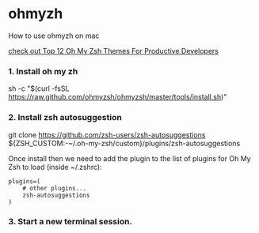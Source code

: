 # ohmyzh
How to use ohmyzh on mac

[check out Top 12 Oh My Zsh Themes For Productive Developers](https://travis.media/top-12-oh-my-zsh-themes-for-productive-developers/#20210921-gozilla)

### 1.  Install oh my zh 

sh -c "$(curl -fsSL https://raw.github.com/ohmyzsh/ohmyzsh/master/tools/install.sh)"

### 2. Install zsh autosuggestion
git clone https://github.com/zsh-users/zsh-autosuggestions ${ZSH_CUSTOM:-~/.oh-my-zsh/custom}/plugins/zsh-autosuggestions

Once install then we need to add the plugin to the list of plugins for Oh My Zsh to load (inside ~/.zshrc):

```
plugins=( 
    # other plugins...
    zsh-autosuggestions
)

```
### 3. Start a new terminal session.
